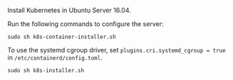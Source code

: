 Install Kubernetes in Ubuntu Server 16.04.

Run the following commands to configure the server:

    sudo sh k8s-container-installer.sh

To use the systemd cgroup driver, set `plugins.cri.systemd_cgroup = true` in `/etc/containerd/config.toml`.

    sudo sh k8s-installer.sh